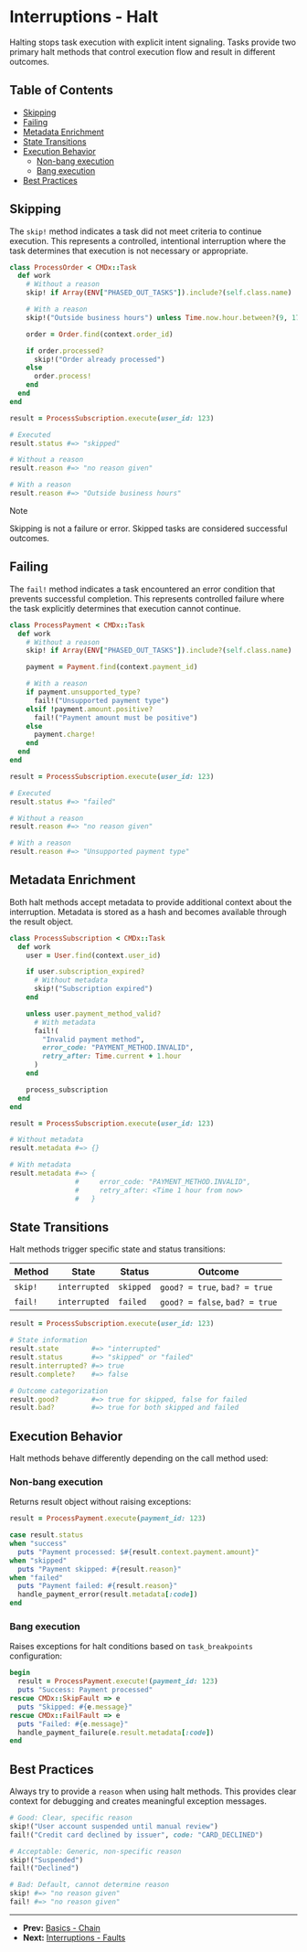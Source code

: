 # Interruptions - Halt

Halting stops task execution with explicit intent signaling. Tasks provide two primary halt methods that control execution flow and result in different outcomes.

## Table of Contents

- [Skipping](#skipping)
- [Failing](#failing)
- [Metadata Enrichment](#metadata-enrichment)
- [State Transitions](#state-transitions)
- [Execution Behavior](#execution-behavior)
  - [Non-bang execution](#non-bang-execution)
  - [Bang execution](#bang-execution)
- [Best Practices](#best-practices)

## Skipping

The `skip!` method indicates a task did not meet criteria to continue execution. This represents a controlled, intentional interruption where the task determines that execution is not necessary or appropriate.

```ruby
class ProcessOrder < CMDx::Task
  def work
    # Without a reason
    skip! if Array(ENV["PHASED_OUT_TASKS"]).include?(self.class.name)

    # With a reason
    skip!("Outside business hours") unless Time.now.hour.between?(9, 17)

    order = Order.find(context.order_id)

    if order.processed?
      skip!("Order already processed")
    else
      order.process!
    end
  end
end

result = ProcessSubscription.execute(user_id: 123)

# Executed
result.status #=> "skipped"

# Without a reason
result.reason #=> "no reason given"

# With a reason
result.reason #=> "Outside business hours"
```

> [!NOTE]
> Skipping is not a failure or error. Skipped tasks are considered successful outcomes.

## Failing

The `fail!` method indicates a task encountered an error condition that prevents successful completion. This represents controlled failure where the task explicitly determines that execution cannot continue.

```ruby
class ProcessPayment < CMDx::Task
  def work
    # Without a reason
    skip! if Array(ENV["PHASED_OUT_TASKS"]).include?(self.class.name)

    payment = Payment.find(context.payment_id)

    # With a reason
    if payment.unsupported_type?
      fail!("Unsupported payment type")
    elsif !payment.amount.positive?
      fail!("Payment amount must be positive")
    else
      payment.charge!
    end
  end
end

result = ProcessSubscription.execute(user_id: 123)

# Executed
result.status #=> "failed"

# Without a reason
result.reason #=> "no reason given"

# With a reason
result.reason #=> "Unsupported payment type"
```

## Metadata Enrichment

Both halt methods accept metadata to provide additional context about the interruption. Metadata is stored as a hash and becomes available through the result object.

```ruby
class ProcessSubscription < CMDx::Task
  def work
    user = User.find(context.user_id)

    if user.subscription_expired?
      # Without metadata
      skip!("Subscription expired")
    end

    unless user.payment_method_valid?
      # With metadata
      fail!(
        "Invalid payment method",
        error_code: "PAYMENT_METHOD.INVALID",
        retry_after: Time.current + 1.hour
      )
    end

    process_subscription
  end
end

result = ProcessSubscription.execute(user_id: 123)

# Without metadata
result.metadata #=> {}

# With metadata
result.metadata #=> {
                #     error_code: "PAYMENT_METHOD.INVALID",
                #     retry_after: <Time 1 hour from now>
                #   }
```

## State Transitions

Halt methods trigger specific state and status transitions:

| Method | State | Status | Outcome |
|--------|-------|--------|---------|
| `skip!` | `interrupted` | `skipped` | `good? = true`, `bad? = true` |
| `fail!` | `interrupted` | `failed` | `good? = false`, `bad? = true` |

```ruby
result = ProcessSubscription.execute(user_id: 123)

# State information
result.state        #=> "interrupted"
result.status       #=> "skipped" or "failed"
result.interrupted? #=> true
result.complete?    #=> false

# Outcome categorization
result.good?        #=> true for skipped, false for failed
result.bad?         #=> true for both skipped and failed
```

## Execution Behavior

Halt methods behave differently depending on the call method used:

### Non-bang execution

Returns result object without raising exceptions:

```ruby
result = ProcessPayment.execute(payment_id: 123)

case result.status
when "success"
  puts "Payment processed: $#{result.context.payment.amount}"
when "skipped"
  puts "Payment skipped: #{result.reason}"
when "failed"
  puts "Payment failed: #{result.reason}"
  handle_payment_error(result.metadata[:code])
end
```

### Bang execution

Raises exceptions for halt conditions based on `task_breakpoints` configuration:

```ruby
begin
  result = ProcessPayment.execute!(payment_id: 123)
  puts "Success: Payment processed"
rescue CMDx::SkipFault => e
  puts "Skipped: #{e.message}"
rescue CMDx::FailFault => e
  puts "Failed: #{e.message}"
  handle_payment_failure(e.result.metadata[:code])
end
```

## Best Practices

Always try to provide a `reason` when using halt methods. This provides clear context for debugging and creates meaningful exception messages.

```ruby
# Good: Clear, specific reason
skip!("User account suspended until manual review")
fail!("Credit card declined by issuer", code: "CARD_DECLINED")

# Acceptable: Generic, non-specific reason
skip!("Suspended")
fail!("Declined")

# Bad: Default, cannot determine reason
skip! #=> "no reason given"
fail! #=> "no reason given"
```

---

- **Prev:** [Basics - Chain](../basics/chain.md)
- **Next:** [Interruptions - Faults](faults.md)

